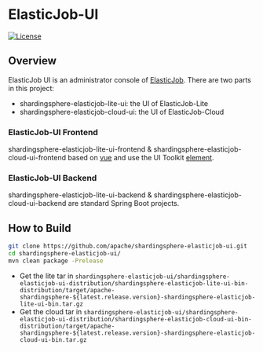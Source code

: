 # ElasticJob-UI

[![License](https://img.shields.io/badge/license-Apache%202-4EB1BA.svg)](https://www.apache.org/licenses/LICENSE-2.0.html)

## Overview

ElasticJob UI is an administrator console of [ElasticJob](http://shardingsphere.apache.org/elasticjob/).
There are two parts in this project:

- shardingsphere-elasticjob-lite-ui: the UI of ElasticJob-Lite
- shardingsphere-elasticjob-cloud-ui: the UI of ElasticJob-Cloud

### ElasticJob-UI Frontend

shardingsphere-elasticjob-lite-ui-frontend & shardingsphere-elasticjob-cloud-ui-frontend based on [vue](https://github.com/vuejs/vue) and use the UI Toolkit [element](https://github.com/ElemeFE/element).

### ElasticJob-UI Backend

shardingsphere-elasticjob-lite-ui-backend & shardingsphere-elasticjob-cloud-ui-backend are standard Spring Boot projects.

## How to Build

```bash
git clone https://github.com/apache/shardingsphere-elasticjob-ui.git
cd shardingsphere-elasticjob-ui/
mvn clean package -Prelease
```

- Get the lite tar in `shardingsphere-elasticjob-ui/shardingsphere-elasticjob-ui-distribution/shardingsphere-elasticjob-lite-ui-bin-distribution/target/apache-shardingsphere-${latest.release.version}-shardingsphere-elasticjob-lite-ui-bin.tar.gz`
- Get the cloud tar in `shardingsphere-elasticjob-ui/shardingsphere-elasticjob-ui-distribution/shardingsphere-elasticjob-cloud-ui-bin-distribution/target/apache-shardingsphere-${latest.release.version}-shardingsphere-elasticjob-cloud-ui-bin.tar.gz`
